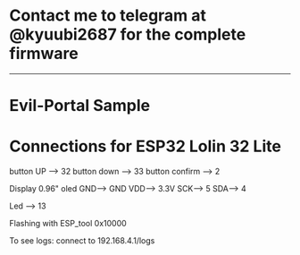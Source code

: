 # Contact me to telegram at @kyuubi2687 for the complete firmware
-----------------------------------------------------------------------

# Evil-Portal Sample

# Connections for ESP32 Lolin 32 Lite

button UP --> 32
button down --> 33
button confirm --> 2

Display 0.96" oled
GND--> GND
VDD--> 3.3V
SCK--> 5
SDA--> 4

Led --> 13

Flashing with ESP_tool
0x10000

To see logs: connect to 192.168.4.1/logs
